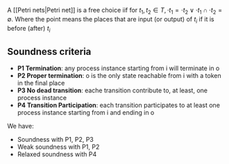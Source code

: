 A [[Petri nets|Petri net]] is a free choice iif for $t_1, t_2 \in T, \cdot t_1 = \cdot t_2 \vee \cdot t_1 \cap  \cdot t_2 = \emptyset$. Where
the point means the places that are input (or output) of $t_i$ if it is before (after) $t_i$

## Soundness criteria

- __P1 Termination__: any process instance starting from i will terminate in o
- __P2 Proper termination__: o is the only state reachable from i with a token in the final place
- __P3 No dead transition__: eache transition contribute to, at least, one process instance
- __P4 Transition Participation__: each transition participates to at least one process instance starting from i and ending in o

We have:
- Soundness with P1, P2, P3
- Weak soundness with P1, P2
- Relaxed soundness with P4

